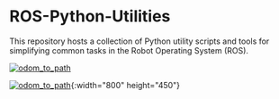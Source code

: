 # ROS-Python-Utilities
This repository hosts a collection of Python utility scripts and tools for simplifying common tasks in the Robot Operating System (ROS). 

[![odom_to_path](https://img.youtube.com/vi/4Y9ndViLJgQ/0.jpg)](https://www.youtube.com/watch?v=4Y9ndViLJgQ)


[![odom_to_path](https://img.youtube.com/vi/4Y9ndViLJgQ/0.jpg)](https://www.youtube.com/watch?v=4Y9ndViLJgQ){:width="800" height="450"}



